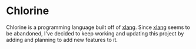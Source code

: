 # Chlorine
Chlorine is a programming language built off of [xlang](https://github.com/pritamzope/xlang). Since [xlang](https://github.com/pritamzope/xlang) seems to be abandoned, I've decided to keep working and updating this project by adding and planning to add new features to it.
